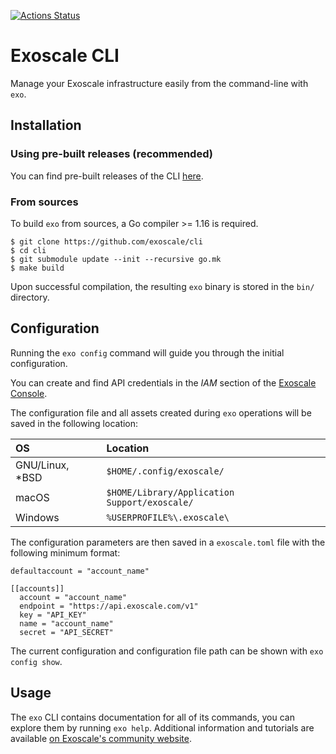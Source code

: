[![Actions Status](https://github.com/exoscale/cli/workflows/CI/badge.svg?branch=master)](https://github.com/exoscale/cli/actions?query=workflow%3ACI+branch%3Amaster)

# Exoscale CLI

Manage your Exoscale infrastructure easily from the command-line with `exo`.


## Installation

### Using pre-built releases (recommended)

You can find pre-built releases of the CLI [here][releases].


### From sources

To build `exo` from sources, a Go compiler >= 1.16 is required.

```shell
$ git clone https://github.com/exoscale/cli
$ cd cli
$ git submodule update --init --recursive go.mk
$ make build
```

Upon successful compilation, the resulting `exo` binary is stored in the `bin/` directory.


## Configuration

Running the `exo config` command will guide you through the initial configuration.

You can create and find API credentials in the *IAM* section of the [Exoscale Console](https://portal.exoscale.com/iam/api-keys).

The configuration file and all assets created during `exo` operations will be saved in the following location:

| OS | Location |
|:--|:--|
| GNU/Linux, *BSD | `$HOME/.config/exoscale/` |
| macOS | `$HOME/Library/Application Support/exoscale/` |
| Windows | `%USERPROFILE%\.exoscale\` |

The configuration parameters are then saved in a `exoscale.toml` file with the following minimum format:

```
defaultaccount = "account_name"

[[accounts]]
  account = "account_name"
  endpoint = "https://api.exoscale.com/v1"
  key = "API_KEY"
  name = "account_name"
  secret = "API_SECRET"
```

The current configuration and configuration file path can be shown with `exo config show`.

## Usage

The `exo` CLI contains documentation for all of its commands, you can explore them by running `exo help`.
Additional information and tutorials are available [on Exoscale's community website][communitydoc].


[releases]: https://github.com/exoscale/cli/releases
[communitydoc]: https://community.exoscale.com/documentation/tools/exoscale-command-line-interface/
